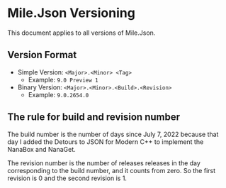 ﻿# Mile.Json Versioning

This document applies to all versions of Mile.Json.

## Version Format

- Simple Version: `<Major>.<Minor> <Tag>`
  - Example: `9.0 Preview 1`
- Binary Version: `<Major>.<Minor>.<Build>.<Revision>`
  - Example: `9.0.2654.0`

## The rule for build and revision number

The build number is the number of days since July 7, 2022 because that day I
added the Detours to JSON for Modern C++ to implement the NanaBox and NanaGet.

The revision number is the number of releases releases in the day corresponding
to the build number, and it counts from zero. So the first revision is 0 and 
the second revision is 1.
